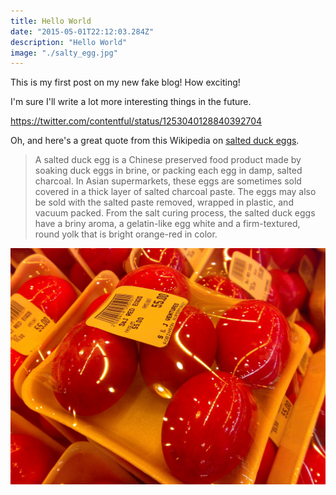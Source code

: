 ```yaml
---
title: Hello World
date: "2015-05-01T22:12:03.284Z"
description: "Hello World"
image: "./salty_egg.jpg"
---
```


This is my first post on my new fake blog! How exciting!

I'm sure I'll write a lot more interesting things in the future.

https://twitter.com/contentful/status/1253040128840392704

Oh, and here's a great quote from this Wikipedia on
[salted duck eggs](https://en.wikipedia.org/wiki/Salted_duck_egg).

> A salted duck egg is a Chinese preserved food product made by soaking duck
> eggs in brine, or packing each egg in damp, salted charcoal. In Asian
> supermarkets, these eggs are sometimes sold covered in a thick layer of salted
> charcoal paste. The eggs may also be sold with the salted paste removed,
> wrapped in plastic, and vacuum packed. From the salt curing process, the
> salted duck eggs have a briny aroma, a gelatin-like egg white and a
> firm-textured, round yolk that is bright orange-red in color.

![Chinese Salty Egg](./salty_egg.jpg)
